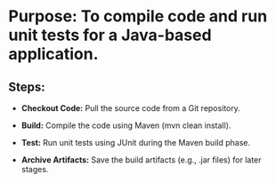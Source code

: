 # Purpose: To compile code and run unit tests for a Java-based application.

## Steps:

 - **Checkout Code:** Pull the source code from a Git repository.
   
 - **Build:** Compile the code using Maven (mvn clean install).
   
 - **Test:** Run unit tests using JUnit during the Maven build phase.
   
 - **Archive Artifacts:** Save the build artifacts (e.g., .jar files) for later stages.
